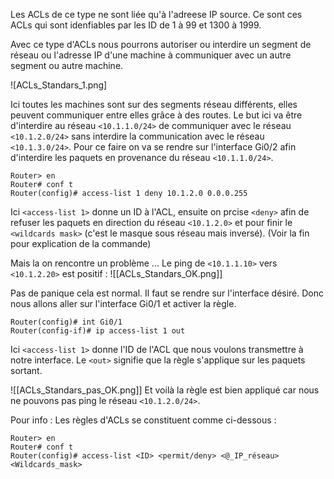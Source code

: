 Les ACLs de ce type ne sont liée qu'à l'adreese IP source. Ce sont ces ACLs qui sont idenfiables par les ID de 1 à 99 et 1300 à 1999.

Avec ce type d'ACLs nous pourrons autoriser ou interdire un segment de réseau ou l'adresse IP d'une machine à communiquer avec un autre segment ou autre machine. 

![ACLs_Standars_1.png]

Ici toutes les machines sont sur des segments réseau différents, elles peuvent communiquer entre elles grâce à des routes. Le but ici va être d'interdire au réseau `<10.1.1.0/24>` de communiquer avec le réseau `<10.1.2.0/24>` sans interdire la communication avec le réseau `<10.1.3.0/24>`. Pour ce faire on va se rendre sur l'interface Gi0/2 afin d'interdire les paquets en provenance du réseau `<10.1.1.0/24>`.
```IOS
Router> en
Router# conf t
Router(config)# access-list 1 deny 10.1.2.0 0.0.0.255
```
Ici `<access-list 1>` donne un ID à l'ACL, ensuite on prcise `<deny>` afin de refuser les paquets en direction du réseau `<10.1.2.0>` et pour finir le `<wildcards mask>` (c'est le masque sous réseau mais inversé). (Voir la fin pour explication de la commande)

Mais la on rencontre un problème ... Le ping de `<10.1.1.10>` vers `<10.1.2.20>` est positif : 
![[ACLs_Standars_OK.png]]

Pas de panique cela est normal. Il faut se rendre sur l'interface désiré. Donc nous allons aller sur l'interface Gi0/1 et activer la règle.
```IOS
Router(config)# int Gi0/1
Router(config-if)# ip access-list 1 out
```
Ici `<access-list 1>` donne l'ID de l'ACL que nous voulons transmettre à notre interface. Le `<out>` signifie que la règle s'applique sur les paquets sortant.

![[ACLs_Standars_pas_OK.png]]
Et voilà la règle est bien appliqué car nous ne pouvons pas ping le réseau `<10.1.2.0/24>`. 


Pour info : 
Les règles d'ACLs se constituent comme ci-dessous :
```IOS
Router> en
Router# conf t
Router(config)# access-list <ID> <permit/deny> <@_IP_réseau> <Wildcards_mask>
```
